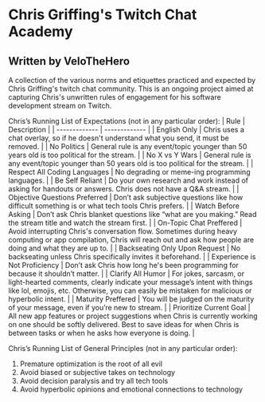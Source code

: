 # Chris Griffing's Twitch Chat Academy
## Written by VeloTheHero

A collection of the various norms and etiquettes practiced and expected by Chris Griffing's twitch chat community. This is an ongoing project aimed at capturing Chris's unwritten rules of engagement for his software development stream on Twitch.

Chris’s Running List of Expectations (not in any particular order):
| Rule  | Description |
| ------------- | ------------- |
| English Only  | Chris uses a chat overlay, so if he doesn't understand what you send, it must be removed.  |
| No Politics | General rule is any event/topic younger than 50 years old is too political for the stream.  |
| No X vs Y Wars | General rule is any event/topic younger than 50 years old is too political for the stream.  |
| Respect All Coding Languages  | No degrading or meme-ing programming languages.  |
| Be Self Reliant  | Do your own research and work instead of asking for handouts or answers. Chris does not have a Q&A stream.  |
| Objective Questions Preferred  | Don’t ask subjective questions like how difficult something is or what tech tools Chris prefers.  |
| Watch Before Asking | Don’t ask Chris blanket questions like “what are you making.” Read the stream title and watch the stream first.  |
| On-Topic Chat Preffered  | Avoid interrupting Chris's conversation flow. Sometimes during heavy computing or app compilation, Chris will reach out and ask how people are doing and what they are up to.  |
| Backseating Only Upon Request  | No backseating unless Chris specifically invites it beforehand.  |
| Experience is Not Proficiency  | Don’t ask Chris how long he's been programming for because it shouldn’t matter.   |
| Clarify All Humor  | For jokes, sarcasm, or light-hearted comments, clearly indicate your message’s intent with things like lol, emojis, etc. Otherwise, you can easily be mistaken for malicious or hyperbolic intent.  |
| Maturity Preffered  | You will be judged on the maturity of your message, even if you’re new to stream.   |
| Prioritize Current Goal  | All new app features or project suggestions when Chris is currently working on one should be softly delivered. Best to save ideas for when Chris is between tasks or when he asks how everyone is doing.  |


Chris’s Running List of General Principles (not in any particular order):
1. Premature optimization is the root of all evil
2. Avoid biased or subjective takes on technology
3. Avoid decision paralysis and try all tech tools
4. Avoid hyperbolic opinions and emotional connections to technology
